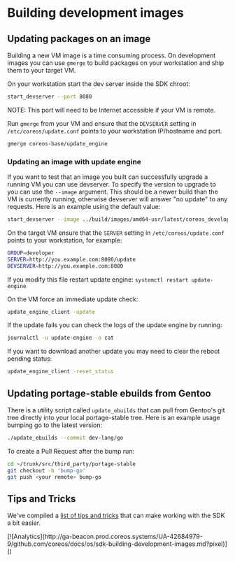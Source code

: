 # Building development images

## Updating packages on an image

Building a new VM image is a time consuming process. On development images you can use `gmerge` to build packages on your workstation and ship them to your target VM.

On your workstation start the dev server inside the SDK chroot:

```sh
start_devserver --port 8080
```

NOTE: This port will need to be Internet accessible if your VM is remote.

Run `gmerge` from your VM and ensure that the `DEVSERVER` setting in `/etc/coreos/update.conf` points to your workstation IP/hostname and port.

```sh
gmerge coreos-base/update_engine
```

### Updating an image with update engine

If you want to test that an image you built can successfully upgrade a running VM you can use devserver. To specify the version to upgrade to you can use the `--image` argument. This should be a newer build than the VM is currently running, otherwise devserver will answer "no update" to any requests. Here is an example using the default value:

```sh
start_devserver --image ../build/images/amd64-usr/latest/coreos_developer_image.bin
```

On the target VM ensure that the `SERVER` setting in `/etc/coreos/update.conf` points to your workstation, for example:

```sh
GROUP=developer
SERVER=http://you.example.com:8080/update
DEVSERVER=http://you.example.com:8080
```

If you modify this file restart update engine: `systemctl restart update-engine`

On the VM force an immediate update check:

```sh
update_engine_client -update
```

If the update fails you can check the logs of the update engine by running:

```sh
journalctl -u update-engine -o cat
```

If you want to download another update you may need to clear the reboot pending status:

```sh
update_engine_client -reset_status
```

## Updating portage-stable ebuilds from Gentoo

There is a utility script called `update_ebuilds` that can pull from Gentoo's git tree directly into your local portage-stable tree. Here is an example usage bumping go to the latest version:

```sh
./update_ebuilds --commit dev-lang/go
```

To create a Pull Request after the bump run:

```sh
cd ~/trunk/src/third_party/portage-stable
git checkout -b 'bump-go'
git push <your remote> bump-go
```

## Tips and Tricks

We've compiled a [list of tips and tricks](sdk-tips-and-tricks.md) that can make working with the SDK a bit easier.

<!-- BEGIN ANALYTICS --> [![Analytics](http://ga-beacon.prod.coreos.systems/UA-42684979-9/github.com/coreos/docs/os/sdk-building-development-images.md?pixel)]() <!-- END ANALYTICS -->